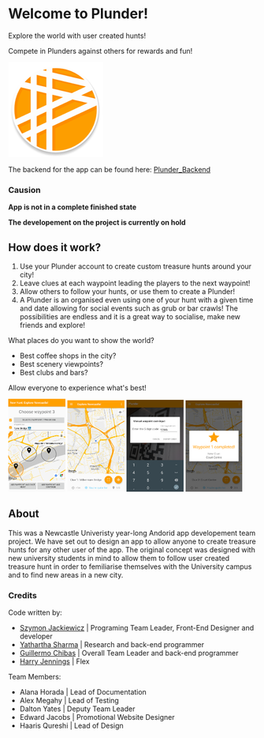 # Welcome to Plunder!
Explore the world with user created hunts!

Compete in Plunders against others for rewards and fun!

![Plunder_Logo](/app/src/main/res/mipmap-xxxhdpi/ic_launcher.png?raw=true "Plunder")


The backend for the app can be found here: [Plunder_Backend](https://github.com/yatharthasharma/Plunder_Backend)

### Causion
**App is not in a complete finished state**

**The developement on the project is currently on hold**

## How does it work?
1. Use your Plunder account to create custom treasure hunts around your city!
2. Leave clues at each waypoint leading the players to the next waypoint!
3. Allow others to follow your hunts, or use them to create a Plunder!
4. A Plunder is an organised even using one of your hunt with a given time and date allowing for social events such as grub or bar crawls!
The possibilities are endless and it is a great way to socialise, make new friends and explore!

What places do you want to show the world?
* Best coffee shops in the city?
* Best scenery viewpoints?
* Best clubs and bars?

Allow everyone to experience what's best!


<img src="screenshots/hunt_creation.png" width="23%"></img>
<img src="screenshots/in_hunt.png" width="23%"></img>
<img src="screenshots/manual_input.png" width="23%"></img>
<img src="screenshots/wp_completed.png" width="23%"></img>

## About
This was a Newcastle Univeristy year-long Andorid app developement team project.
We have set out to design an app to allow anyone to create treasure hunts for any other user of the app.
The original concept was designed with new university students in mind to allow them to follow user created treasure hunt in order to femiliarise themselves with the University campus and to find new areas in a new city.

### Credits
Code written by:
  - [Szymon Jackiewicz](https://github.com/SzyJ)   |   Programing Team Leader, Front-End Designer and developer
  - [Yathartha Sharma](https://github.com/yatharthasharma)    |   Research and back-end programmer
  - [Guillermo Chibas](https://github.com/guillech)    |   Overall Team Leader and back-end programmer
  - [Harry Jennings](https://github.com/HJWJennings)  |   Flex

Team Members:
  - Alana Horada    |   Lead of Documentation
  - Alex Megahy     |   Lead of Testing
  - Dalton Yates    |   Deputy Team Leader
  - Edward Jacobs   |   Promotional Website Designer
  - Haaris Qureshi  |   Lead of Design
